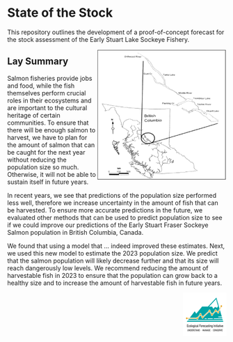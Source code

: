 # State of the Stock 

This repository outlines the development of a proof-of-concept forecast for the stock assessment of the Early Stuart Lake Sockeye Fishery.


<img align="right" width="300" height="300" src=./Presentation/stuart-lake-system.png>


## Lay Summary

Salmon fisheries provide jobs and food, while the fish themselves perform crucial roles in their ecosystems and are important to the cultural heritage of certain communities. To ensure that there will be enough salmon to harvest, we have to plan for the amount of salmon that can be caught for the next year without reducing the population size so much. Otherwise, it will not be able to sustain itself in future years.  

In recent years, we see that predictions of the population size performed less well, therefore we increase uncertainty in the amount of fish that can be harvested. To ensure more accurate predictions in the future,  we evaluated other methods that can be used to predict population size to see if we could improve our predictions of the Early Stuart Fraser Sockeye Salmon population in British Columbia, Canada. 

We found that using a model that … indeed improved these estimates. Next, we used this new model to estimate the 2023 population size. We predict that the salmon population will likely decrease further and that its size will reach dangerously low levels. We recommend reducing the amount of harvestable fish in 2023 to ensure that the population can grow back to a healthy size and to increase the amount of harvestable fish in future years.


<img align="right" width="100" height="100" src=./Presentation/EFI_logo.png>
